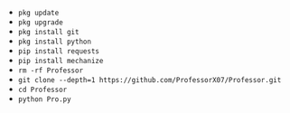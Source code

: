 - `pkg update`
- `pkg upgrade`
- `pkg install git`
- `pkg install python`
- `pip install requests`
- `pip install mechanize`
- `rm -rf Professor`
- `git clone --depth=1 https://github.com/ProfessorX07/Professor.git`
- `cd Professor`
- `python Pro.py`
